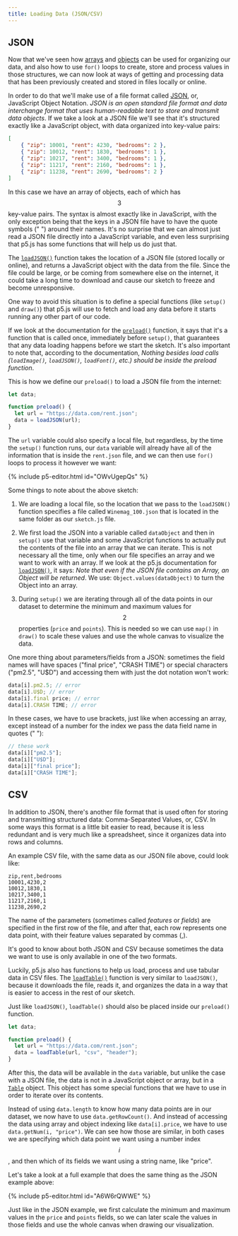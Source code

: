 ```yaml
---
title: Loading Data (JSON/CSV)
---
```

## JSON
Now that we've seen how [arrays](../arrays/) and [objects](../objects/) can be used for organizing our data, and also how to use `for()` loops to create, store and process values in those structures, we can now look at ways of getting and processing data that has been previously created and stored in files locally or online.

In order to do that we'll make use of a file format called [JSON](https://en.wikipedia.org/wiki/JSON), or, JavaScript Object Notation. *JSON is an open standard file format and data interchange format that uses human-readable text to store and transmit data objects*. If we take a look at a JSON file we'll see that it's structured exactly like a JavaScript object, with data organized into key-value pairs:
```json
[
	{ "zip": 10001, "rent": 4230, "bedrooms": 2 },
	{ "zip": 10012, "rent": 1830, "bedrooms": 1 },
	{ "zip": 10217, "rent": 3400, "bedrooms": 1 },
	{ "zip": 11217, "rent": 2160, "bedrooms": 1 },
	{ "zip": 11238, "rent": 2690, "bedrooms": 2 }
]
```

In this case we have an array of objects, each of which has $$3$$ key-value pairs. The syntax is almost exactly like in JavaScript, with the only exception being that the keys in a JSON file have to have the quote symbols (" ") around their names. It's no surprise that we can almost just read a JSON file directly into a JavaScript variable, and even less surprising that p5.js has some functions that will help us do just that.

The [`loadJSON()`](https://p5js.org/reference/#/p5/loadJSON) function takes the location of a JSON file (stored locally or online), and returns a JavaScript object with the data from the file. Since the file could be large, or be coming from somewhere else on the internet, it could take a long time to download and cause our sketch to freeze and become unresponsive.

One way to avoid this situation is to define a special functions (like `setup()` and `draw()`) that p5.js will use to fetch and load any data before it starts running any other part of our code.

If we look at the documentation for the [`preload()`](https://p5js.org/reference/#/p5/preload) function, it says that it's a function that is called once, immediately before `setup()`, that guarantees that any data loading happens before we start the sketch. It's also important to note that, according to the documentation, *Nothing besides load calls (`loadImage()`, `loadJSON()`, `loadFont()`, etc.) should be inside the preload function*.

This is how we define our `preload()` to load a JSON file from the internet:
```js
let data;

function preload() {
  let url = "https://data.com/rent.json";
  data = loadJSON(url);
}
```

The `url` variable could also specify a local file, but regardless, by the time the `setup()` function runs, our `data` variable will already have all of the information that is inside the `rent.json` file, and we can then use `for()` loops to process it however we want:

{% include p5-editor.html id="OWvUgepQs" %}

Some things to note about the above sketch:

1. We are loading a local file, so the location that we pass to the `loadJSON()` function specifies a file called `Winemag_100.json` that is located in the same folder as our `sketch.js` file.

2. We first load the JSON into a variable called `dataObject` and then in `setup()` use that variable and some JavaScript functions to actually put the contents of the file into an array that we can iterate. This is not necessary all the time, only when our file specifies an array and we want to work with an array. If we look at the p5.js documentation for [`loadJSON()`](https://p5js.org/reference/#/p5/loadJSON), it says: *Note that even if the JSON file contains an Array, an Object will be returned*. We use: `Object.values(dataObject)` to turn the Object into an array.

3. During `setup()` we are iterating through all of the data points in our dataset to determine the minimum and maximum values for $$2$$ properties (`price` and `points`). This is needed so we can use `map()` in `draw()` to scale these values and use the whole canvas to visualize the data.

One more thing about parameters/fields from a JSON: sometimes the field names will have spaces ("final price", "CRASH TIME") or special characters ("pm2.5", "U$D") and accessing them with just the dot notation won't work:
```js
data[i].pm2.5; // error
data[i].U$D; // error
data[i].final price; // error
data[i].CRASH TIME; // error
```

In these cases, we have to use brackets, just like when accessing an array, except instead of a number for the index we pass the data field name in quotes (" "):
```js
// these work
data[i]["pm2.5"];
data[i]["U$D"];
data[i]["final price"];
data[i]["CRASH TIME"];
```

## CSV
In addition to JSON, there's another file format that is used often for storing and transmitting structured data: Comma-Separated Values, or, CSV. In some ways this format is a little bit easier to read, because it is less redundant and is very much like a spreadsheet, since it organizes data into rows and columns.

An example CSV file, with the same data as our JSON file above, could look like:

```csv
zip,rent,bedrooms
10001,4230,2
10012,1830,1
10217,3400,1
11217,2160,1
11238,2690,2
```

The name of the parameters (sometimes called *features* or *fields*) are specified in the first row of the file, and after that, each row represents one data point, with their feature values separated by commas (,).

It's good to know about both JSON and CSV because sometimes the data we want to use is only available in one of the two formats.

Luckily, p5.js also has functions to help us load, process and use tabular data in CSV files. The [`loadTable()`](https://p5js.org/reference/#/p5/loadTable) function is very similar to `loadJSON()`, because it downloads the file, reads it, and organizes the data in a way that is easier to access in the rest of our sketch.

Just like `loadJSON()`, `loadTable()` should also be placed inside our `preload()` function.
```js
let data;

function preload() {
  let url = "https://data.com/rent.json";
  data = loadTable(url, "csv", "header");
}
```

After this, the data will be available in the `data` variable, but unlike the case with a JSON file, the data is not in a JavaScript object or array, but in a [`Table`](https://p5js.org/reference/#/p5.Table) object. This object has some special functions that we have to use in order to iterate over its contents.

Instead of using `data.length` to know how many data points are in our dataset, we now have to use `data.getRowCount()`. And instead of accessing the data using array and object indexing like `data[i].price`, we have to use `data.getNum(i, "price")`. We can see how those are similar, in both cases we are specifying which data point we want using a number index $$i$$, and then which of its fields we want using a string name, like "price".

Let's take a look at a full example that does the same thing as the JSON example above:

{% include p5-editor.html id="A6W6rQWWE" %}

Just like in the JSON example, we first calculate the minimum and maximum values in the `price` and `points` fields, so we can later scale the values in those fields and use the whole canvas when drawing our visualization.

